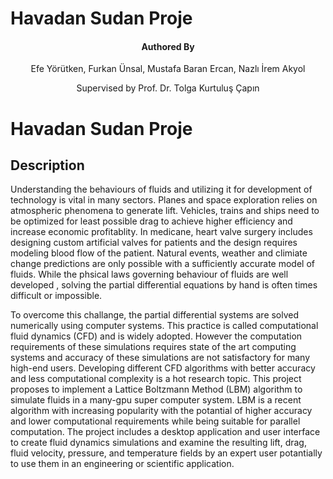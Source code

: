 # Havadan Sudan Proje

<div align="center">

#### Authored By

Efe Yörütken, Furkan Ünsal, Mustafa Baran Ercan, Nazlı İrem Akyol
</div>

<div align="center">
Supervised by Prof. Dr. Tolga Kurtuluş Çapın
</div>

# Havadan Sudan Proje

## Description

Understanding the behaviours of fluids and utilizing it for development of technology
is vital in many sectors. Planes and space exploration relies on atmospheric phenomena
to generate lift. Vehicles, trains and ships need to be optimized for least possible
drag to achieve higher efficiency and increase economic profitablity. In medicane,
 heart valve surgery includes designing custom artificial valves for patients and
 the design requires modeling blood flow of the patient. Natural events, weather
 and climiate change predictions are only possible with a sufficiently accurate
 model of fluids. While the phsical laws governing behaviour of fluids are well developed
 , solving the partial differential equations by hand is often times difficult or impossible.

To overcome this challange, the partial differential systems are solved numerically
using computer systems. This practice is called computational fluid dynamics (CFD)
and is widely adopted. However the computation requirements of these simulations
requires state of the art computing systems and accuracy of these simulations are
not satisfactory for many high-end users. Developing different CFD algorithms with
better accuracy and less computational complexity is a hot research topic. This
project proposes to implement a Lattice Boltzmann Method (LBM) algorithm to simulate
fluids in a many-gpu super computer system. LBM is a recent algorithm with increasing
popularity with the potantial of higher accuracy and lower computational requirements
while being suitable for parallel computation. The project includes a desktop application
and user interface to create fluid dynamics simulations and examine the resulting
lift, drag, fluid velocity, pressure, and temperature fields by an expert user potantially
to use them in an engineering  or scientific application.
